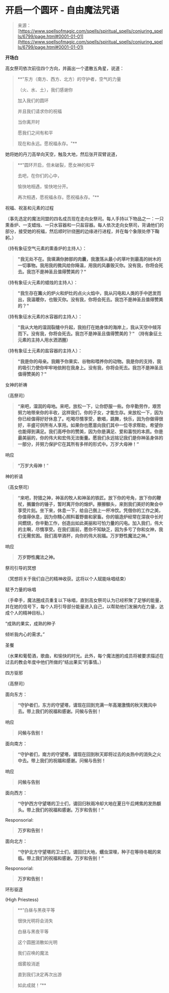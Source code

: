 <!--yml

类别：未分类

日期：2024-06-12 18:41:37

-->

# 开启一个圆环 - 自由魔法咒语

> 来源：[https://www.spellsofmagic.com/spells/spiritual_spells/conjuring_spells/6799/page.html#0001-01-01](https://www.spellsofmagic.com/spells/spiritual_spells/conjuring_spells/6799/page.html#0001-01-01)

**开场白**

高女祭司依次前往四个方向，并画出一个遣散五角星，说道：

> **"东方（南方、西方、北方）的守护者，空气的力量
> 
> （火、水、土），我们感谢你
> 
> 加入我们的圆环
> 
> 并且我们请求你的祝福
> 
> 当你离开时
> 
> 愿我们之间有和平
> 
> 现在和永远。愿祝福永存。"**

她将她的丹刀高举向天空，触及大地，然后张开双臂说道，

> **"圆环开启，但未破裂，愿女神的和平
> 
> 去吧，在你们的心中，
> 
> 愉快地相遇，愉快地分开。
> 
> 再次相遇，愿祝福永存。愿祝福永存。"**

祝福、祝圣和元素的过程

（事先选定的魔法同盟的四名成员现在走向女祭司。每人手持以下物品之一：一只熏香炉、一支蜡烛、一只水容器和一只盐容器。每人依次走向女祭司，背诵他们的部分，接受她的祝福，然后顺时针绕圈的边缘进行进程，并在每个象限处停下鞠躬。）

（持有象征空气元素的熏香炉的主持人）：

> **"我无处不在。我填满你肺部的肉囊，我激荡从最小的草叶到最高的树木的一切事物。我用我的微风给你降温，用我的风暴毁灭你。没有我，你将会死去。我岂不是神圣且值得赞美的？"**

（持有象征火元素的蜡烛的主持人）：

> **"我生存在篝火的炉火和炉灶的点火火焰中，我从闪电和人类的手中迸发而出，我温暖你，也毁灭你。没有我，你将会死去。我岂不是神圣且值得赞美的？"**

（持有象征水元素的水容器的主持人）：

> **"我从大地的湿润裂缝中升起，我拍打在她身体的海岸上，我从天空中倾泻而下。没有我，你将会死去。我岂不是神圣且值得赞美的？" （持有象征土元素的主持人用水洒洒圈）**

（持有象征土元素的盐容器的主持人）：

> **"我是你的母亲。我赐予你果实、谷物和喂养你的动物。我是你的支持，我的吸引力使你牢牢地依附在我身上。没有我，你将会死去。我岂不是神圣且值得赞美的？"**

女神的祈祷

（高祭司）

> **“来吧，湿润的母地。来吧，放松一下，让你舒服一些。你辛勤劳作，艰苦努力地带来你的丰收，这样我们，你的子女，才能生存。来放松一下，因为你已经值得好好休息了。吃喝尽情享受，歌唱，跳舞，快乐，因为你做得很好，丰盛可供所有人享用。如果你也愿意向我们其中一位寻求帮助，希望你也能得到满足。我们高呼你的赞美，因为你是满足、爱和喜悦的本质。你是最美丽的，你的伟大和宏伟无法衡量。愿我们永远铭记我们是你神圣身体的一部分，并努力保护它在其所有多样的形式中。万岁大母神！”**

响应

> **“万岁大母神！**”

神的祈请

（高女祭司）

> **“来吧，狩猎之神，神圣的牧人和神圣的铁匠。放下你的号角，放下你的鞭杖，搁置你的锤子，暂时离开你的熔炉。擦擦额头，来到我们美好的聚会中享受片刻。坐下来，休息一下，给自己倒上一杯冷饮。凭借你的工作之美，你值得休息，因为你精心照料着野兽和家畜。你的锻造炉经常在深夜中长时间燃烧，你辛勤工作，创造出如此美丽和可怕力量的闪电。加入我们，伟大的主啊，尽情享受。在我们面前，愿你不知缺乏，因为多亏了你和女神，我们无需贫困。我们高举酒杯，向你的伟大祝福。万岁野性魔法之神。”**

响应

> **万岁野性魔法之神。**

祭司引导的冥想

（冥想将关于我们自己的精神收获。这将以个人赋能咏唱结束）

赋予力量的咏唱

（手牵手，魔法圈成员重复以下咏唱，直到高女祭司认为已经积聚了足够的能量，并在她的信号下，每个人将引导部分能量进入自己，以帮助他们发展内在力量，达成个人的精神目标。）

“成熟的果实，成熟的种子

倾听我内心的需求。”

圣餐

（水果和葡萄酒，歌曲，和愉快的时光。此外，每个魔法圈的成员将被要求描述在过去的教会年度中他们所做的“结出果实”的事情。）

四方驱邪

（高祭司）

面向东方：

> **“守护者们，东方的守望塔，请现在回到充满一年高潮激情的秋天微风中去。带上我们的祝福和感谢。问候与告别！**

响应

> **问候与告别！**

面向南方：

> **“守护者们，南方的守望塔，请现在回到秋天即将过去的炎热中的消失之火中去。带上我们的祝福和感谢。问候与告别！**

响应

> **问候与告别**

面向西方：

> **“守护西方守望塔的卫士们，请回归秋雨冷却大地在夏日午后烤焦的发热额头。带上我们的祝福和感谢。万岁和告别！”**

Responsorial:

> **万岁和告别！**

面向北方：

> **“守护北方守望塔的卫士们，请回归大地，蠕虫深埋，种子在等待冬眠的来临。带上我们的祝福和感谢。万岁和告别！”**

Responsorial:

> **万岁和告别！**

环形驱逐

(High Priestess)

> **“白昼与黑夜平等
> 
> 很快光明将会消失
> 
> 白昼与黑夜平等
> 
> 这个圆圈消散如光明
> 
> 我们召唤的魔法
> 
> 烟雾般消逝
> 
> 直到我们决定再次出游
> 
> 如此成就！“**
